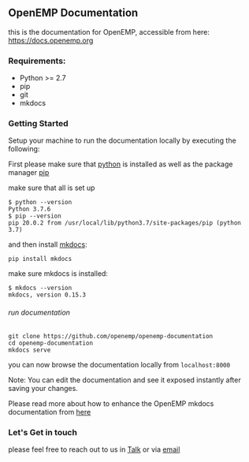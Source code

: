 ## OpenEMP Documentation
this is the documentation for OpenEMP, accessible from here: https://docs.openemp.org

### Requirements:

- Python >= 2.7
- pip
- git
- mkdocs

### Getting Started

Setup your machine to run the documentation locally by executing the following:

First please make sure that [python](https://www.python.org/) is installed as well as the package manager [pip]()

make sure that all is set up

```shell script
$ python --version
Python 3.7.6
$ pip --version
pip 20.0.2 from /usr/local/lib/python3.7/site-packages/pip (python 3.7)
```
and then install [mkdocs](https://www.mkdocs.org/#installation):
```shell script
pip install mkdocs
```
make sure mkdocs is installed:
```shell script
$ mkdocs --version
mkdocs, version 0.15.3
```
###### run documentation

```shell script
git clone https://github.com/openemp/openemp-documentation
cd openemp-documentation
mkdocs serve
```
you can now browse the documentation locally from `localhost:8000`

Note: You can edit the documentation and see it exposed instantly after saving your changes.

Please read more about how to enhance the OpenEMP mkdocs documentation from [here](https://www.mkdocs.org/user-guide/writing-your-docs/) 


### Let's Get in touch

please feel free to reach out to us in [Talk](https://talk.openemp.org) or via [email](mailto:contact@openemp.org)
